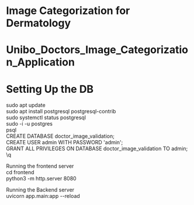# Image Categorization for Dermatology
# Unibo_Doctors_Image_Categorization_Application


# Setting Up the DB
sudo apt update   
sudo apt install postgresql postgresql-contrib  
sudo systemctl status postgresql  
sudo -i -u postgres  
psql  
CREATE DATABASE doctor_image_validation;  
CREATE USER admin WITH PASSWORD 'admin';  
GRANT ALL PRIVILEGES ON DATABASE doctor_image_validation TO admin;  
\q  
  
Running the frontend server  
cd frontend  
python3 -m http.server 8080  
  
Running the Backend server  
uvicorn app.main:app --reload  


